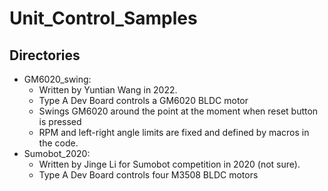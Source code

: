# Unit_Control_Samples
## Directories
- GM6020_swing:
  - Written by Yuntian Wang in 2022. 
  - Type A Dev Board controls a GM6020 BLDC motor
  - Swings GM6020 around the point at the moment when reset button is pressed
  - RPM and left-right angle limits are fixed and defined by macros in the code.
- Sumobot_2020:
  - Written by Jinge Li for Sumobot competition in 2020 (not sure).
  - Type A Dev Board controls four M3508 BLDC motors
